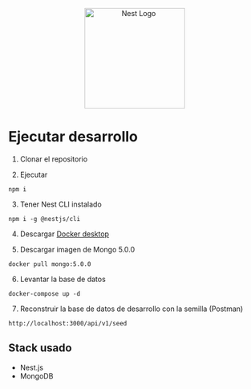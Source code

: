 <p align="center">
  <a href="http://nestjs.com/" target="blank"><img src="https://nestjs.com/img/logo-small.svg" width="200" alt="Nest Logo" /></a>
</p>

# Ejecutar desarrollo

1. Clonar el repositorio

2. Ejecutar
```
npm i
```

3. Tener Nest CLI instalado
```
npm i -g @nestjs/cli
```

4. Descargar [Docker desktop](https://www.docker.com/get-started/)

5. Descargar imagen de Mongo 5.0.0
```
docker pull mongo:5.0.0
```

6. Levantar la base de datos
```
docker-compose up -d
```

7. Reconstruir la base de datos de desarrollo con la semilla (Postman)
```
http://localhost:3000/api/v1/seed
```

## Stack usado
* Nest.js
* MongoDB
